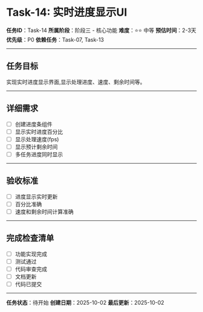 # Task-14: 实时进度显示UI

**任务ID**：Task-14
**所属阶段**：阶段三 - 核心功能
**难度**：⭐⭐ 中等
**预估时间**：2-3天
**优先级**：P0
**依赖任务**：Task-07, Task-13

---

## 任务目标

实现实时进度显示界面,显示处理进度、速度、剩余时间等。

---

## 详细需求

- [ ] 创建进度条组件
- [ ] 显示实时进度百分比
- [ ] 显示处理速度(fps)
- [ ] 显示预计剩余时间
- [ ] 多任务进度同时显示

---

## 验收标准

- [ ] 进度显示实时更新
- [ ] 百分比准确
- [ ] 速度和剩余时间计算准确

---

## 完成检查清单

- [ ] 功能实现完成
- [ ] 测试通过
- [ ] 代码审查完成
- [ ] 文档更新
- [ ] 代码已提交

---

**任务状态**：待开始
**创建日期**：2025-10-02
**最后更新**：2025-10-02
